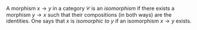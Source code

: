 A morphism $x \to y$ in a category $\mathcal{C}$ is an *isomorphism* if there exists a morphism $y \to x$ such that their compositions (in both ways) are the identities. One says that $x$ is *isomorphic to* $y$ if an isomorphism $x \to y$ exists.
